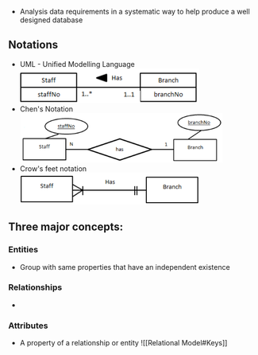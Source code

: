 - Analysis data requirements in a systematic way to help produce a well designed database
## Notations
- UML - Unified Modelling Language
![UMLExample](images/UMLExample.png)
-  Chen's Notation
![ChensExample](images/ChensExample.png)
- Crow's feet notation
![CrowsExample](images/CrowsExample.png)

## Three major concepts:
### Entities
- Group with same properties that have an independent existence
### Relationships
- 
### Attributes
- A property of a relationship or entity
![[Relational Model#Keys]]